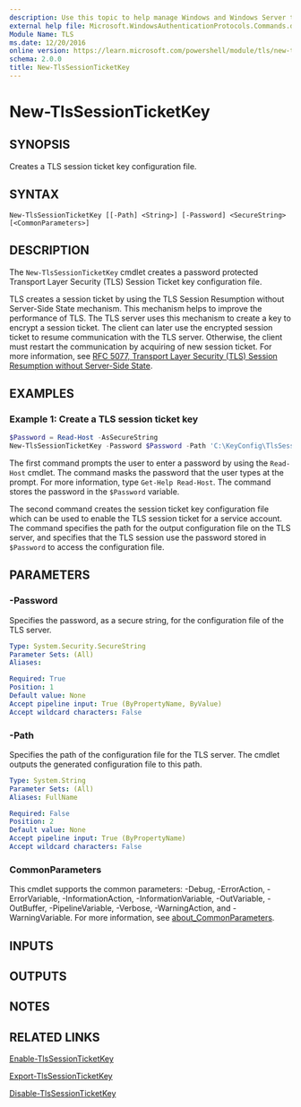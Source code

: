 ```yaml
---
description: Use this topic to help manage Windows and Windows Server technologies with Windows PowerShell.
external help file: Microsoft.WindowsAuthenticationProtocols.Commands.dll-Help.xml
Module Name: TLS
ms.date: 12/20/2016
online version: https://learn.microsoft.com/powershell/module/tls/new-tlssessionticketkey?view=windowsserver2025-ps&wt.mc_id=ps-gethelp
schema: 2.0.0
title: New-TlsSessionTicketKey
---
```


# New-TlsSessionTicketKey

## SYNOPSIS
Creates a TLS session ticket key configuration file.

## SYNTAX

```
New-TlsSessionTicketKey [[-Path] <String>] [-Password] <SecureString> [<CommonParameters>]
```

## DESCRIPTION

The `New-TlsSessionTicketKey` cmdlet creates a password protected Transport Layer Security (TLS)
Session Ticket key configuration file.

TLS creates a session ticket by using the TLS Session Resumption without Server-Side State
mechanism. This mechanism helps to improve the performance of TLS. The TLS server uses this
mechanism to create a key to encrypt a session ticket. The client can later use the encrypted
session ticket to resume communication with the TLS server. Otherwise, the client must restart the
communication by acquiring of new session ticket. For more information, see
[RFC 5077, Transport Layer Security (TLS) Session Resumption without Server-Side State](http://rfc5077.openrfc.org/).

## EXAMPLES

### Example 1: Create a TLS session ticket key

```powershell
$Password = Read-Host -AsSecureString
New-TlsSessionTicketKey -Password $Password -Path 'C:\KeyConfig\TlsSessionTicketKey.config'
```

The first command prompts the user to enter a password by using the `Read-Host` cmdlet.
The command masks the password that the user types at the prompt.
For more information, type `Get-Help Read-Host`.
The command stores the password in the `$Password` variable.

The second command creates the session ticket key configuration file which can be used to enable the
TLS session ticket for a service account. The command specifies the path for the output
configuration file on the TLS server, and specifies that the TLS session use the password stored in
`$Password` to access the configuration file.

## PARAMETERS

### -Password

Specifies the password, as a secure string, for the configuration file of the TLS server.

```yaml
Type: System.Security.SecureString
Parameter Sets: (All)
Aliases:

Required: True
Position: 1
Default value: None
Accept pipeline input: True (ByPropertyName, ByValue)
Accept wildcard characters: False
```

### -Path

Specifies the path of the configuration file for the TLS server.
The cmdlet outputs the generated configuration file to this path.

```yaml
Type: System.String
Parameter Sets: (All)
Aliases: FullName

Required: False
Position: 2
Default value: None
Accept pipeline input: True (ByPropertyName)
Accept wildcard characters: False
```

### CommonParameters

This cmdlet supports the common parameters: -Debug, -ErrorAction, -ErrorVariable,
-InformationAction, -InformationVariable, -OutVariable, -OutBuffer, -PipelineVariable, -Verbose,
-WarningAction, and -WarningVariable. For more information, see [about_CommonParameters](http://go.microsoft.com/fwlink/?LinkID=113216).

## INPUTS

## OUTPUTS

## NOTES

## RELATED LINKS

[Enable-TlsSessionTicketKey](./Enable-TlsSessionTicketKey.md)

[Export-TlsSessionTicketKey](./Export-TlsSessionTicketKey.md)

[Disable-TlsSessionTicketKey](./Disable-TlsSessionTicketKey.md)
